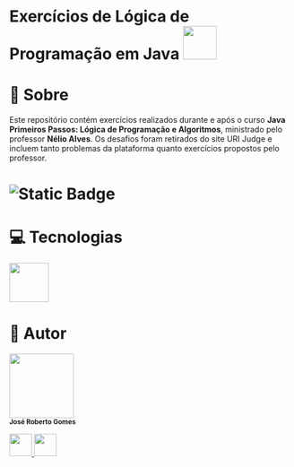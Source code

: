 # Exercícios de Lógica de Programação em Java <img loading="lazy" src="https://cdn.jsdelivr.net/gh/devicons/devicon@latest/icons/java/java-plain.svg" width="60" height="60"/>
# :page_with_curl: Sobre
Este repositório contém exercícios realizados durante e após o curso **Java Primeiros Passos: Lógica de Programação e Algoritmos**, ministrado pelo professor **Nélio Alves**. Os desafios foram retirados do site URI Judge e incluem tanto problemas da plataforma quanto exercícios propostos pelo professor.
# ![Static Badge](https://img.shields.io/badge/Status-Em%20constru%C3%A7%C3%A3o-yellow)
# :computer: Tecnologias
<div>
  <img loading="lazy" src="https://cdn.jsdelivr.net/gh/devicons/devicon@latest/icons/java/java-original-wordmark.svg" width="70" height="70"/>
</div>

# :construction_worker: Autor
<img loading="lazy" src="https://avatars.githubusercontent.com/u/190774461?v=4)" width=115><br><sub>**José Roberto Gomes**</sub>
<div>
<a href="https://www.linkedin.com/in/roberto-gomes-dev/">
  <img src="https://cdn.jsdelivr.net/gh/devicons/devicon@latest/icons/linkedin/linkedin-original.svg" width="40" height="40" />
</a>
  <a href="https://github.com/robertogomesdev">
  <img src="https://github.com/user-attachments/assets/62e7a586-bb55-4ba1-8f61-8e29caefebc5" width="40" height="40" />
</a>
</div>
